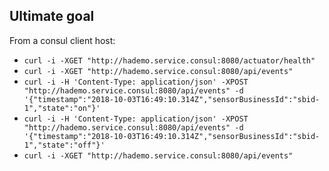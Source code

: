Ultimate goal
-

From a consul client host:


- `curl -i -XGET "http://hademo.service.consul:8080/actuator/health"`
- `curl -i -XGET "http://hademo.service.consul:8080/api/events"`
- `curl -i -H 'Content-Type: application/json' -XPOST "http://hademo.service.consul:8080/api/events" -d '{"timestamp":"2018-10-03T16:49:10.314Z","sensorBusinessId":"sbid-1","state":"on"}'`
- `curl -i -H 'Content-Type: application/json' -XPOST "http://hademo.service.consul:8080/api/events" -d '{"timestamp":"2018-10-03T16:49:10.314Z","sensorBusinessId":"sbid-1","state":"off"}'`
- `curl -i -XGET "http://hademo.service.consul:8080/api/events"`
